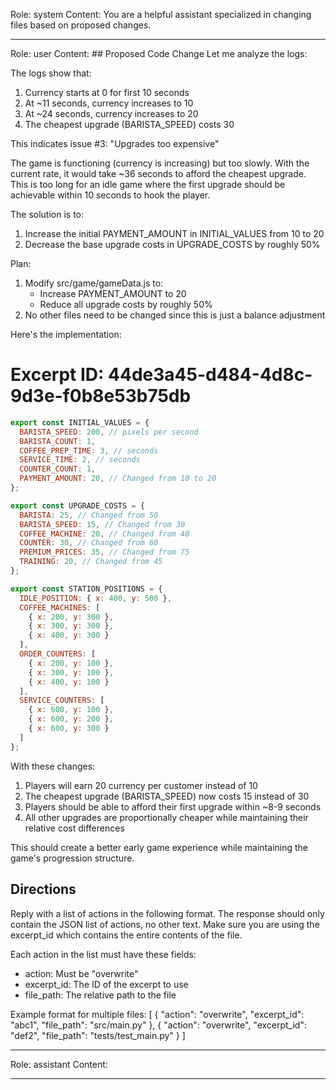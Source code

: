 Role: system
Content: You are a helpful assistant specialized in changing files based on proposed changes.
__________________
Role: user
Content: ## Proposed Code Change
Let me analyze the logs:

The logs show that:
1. Currency starts at 0 for first 10 seconds
2. At ~11 seconds, currency increases to 10
3. At ~24 seconds, currency increases to 20
4. The cheapest upgrade (BARISTA_SPEED) costs 30

This indicates issue #3: "Upgrades too expensive"

The game is functioning (currency is increasing) but too slowly. With the current rate, it would take ~36 seconds to afford the cheapest upgrade. This is too long for an idle game where the first upgrade should be achievable within 10 seconds to hook the player.

The solution is to:
1. Increase the initial PAYMENT_AMOUNT in INITIAL_VALUES from 10 to 20
2. Decrease the base upgrade costs in UPGRADE_COSTS by roughly 50%

Plan:
1. Modify src/game/gameData.js to:
   - Increase PAYMENT_AMOUNT to 20
   - Reduce all upgrade costs by roughly 50%
2. No other files need to be changed since this is just a balance adjustment

Here's the implementation:

# Excerpt ID: 44de3a45-d484-4d8c-9d3e-f0b8e53b75db
```js src/game/gameData.js
export const INITIAL_VALUES = {
  BARISTA_SPEED: 200, // pixels per second
  BARISTA_COUNT: 1,
  COFFEE_PREP_TIME: 3, // seconds
  SERVICE_TIME: 2, // seconds
  COUNTER_COUNT: 1,
  PAYMENT_AMOUNT: 20, // Changed from 10 to 20
};

export const UPGRADE_COSTS = {
  BARISTA: 25, // Changed from 50
  BARISTA_SPEED: 15, // Changed from 30
  COFFEE_MACHINE: 20, // Changed from 40
  COUNTER: 30, // Changed from 60
  PREMIUM_PRICES: 35, // Changed from 75
  TRAINING: 20, // Changed from 45
};

export const STATION_POSITIONS = {
  IDLE_POSITION: { x: 400, y: 500 },
  COFFEE_MACHINES: [
    { x: 200, y: 300 },
    { x: 300, y: 300 },
    { x: 400, y: 300 }
  ],
  ORDER_COUNTERS: [
    { x: 200, y: 100 },
    { x: 300, y: 100 },
    { x: 400, y: 100 }
  ],
  SERVICE_COUNTERS: [
    { x: 600, y: 100 },
    { x: 600, y: 200 },
    { x: 600, y: 300 }
  ]
};
```

With these changes:
1. Players will earn 20 currency per customer instead of 10
2. The cheapest upgrade (BARISTA_SPEED) now costs 15 instead of 30
3. Players should be able to afford their first upgrade within ~8-9 seconds
4. All other upgrades are proportionally cheaper while maintaining their relative cost differences

This should create a better early game experience while maintaining the game's progression structure.

## Directions
Reply with a list of actions in the following format. The response should only contain the JSON list of actions, no other text.
Make sure you are using the excerpt_id which contains the entire contents of the file.

Each action in the list must have these fields:
- action: Must be "overwrite"
- excerpt_id: The ID of the excerpt to use
- file_path: The relative path to the file

Example format for multiple files:
[
    {
        "action": "overwrite",
        "excerpt_id": "abc1",
        "file_path": "src/main.py"
    },
    {
        "action": "overwrite",
        "excerpt_id": "def2",
        "file_path": "tests/test_main.py"
    }
]
__________________
Role: assistant
Content: 
__________________

